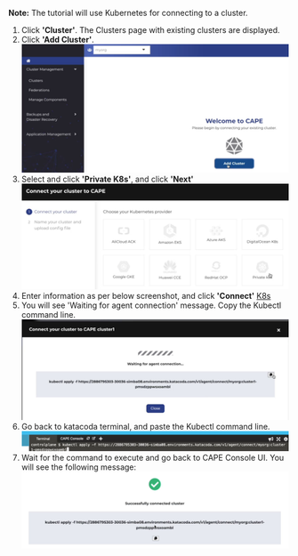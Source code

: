 
<b>Note:</b> The tutorial will use Kubernetes for connecting to a cluster.

1. Click <b>'Cluster'</b>. The Clusters page with existing clusters are displayed.
2. Click <b>'Add Cluster'</b>.
![AddCluster](./assets/AddCluster.png)
3. Select and click <b>'Private K8s'</b>, and click <b>'Next'</b>
![K8s](./assets/AddK8s.png)
4. Enter information as per below screenshot, and click <b>'Connect'</b>
[K8s](./assets/Nameyourclusterandconfigfile.png)
5. You will see 'Waiting for agent connection' message. Copy the Kubectl command line.
![waitagentconnection](./assets/waitagentconnection.png)
6. Go back to katacoda terminal, and paste the Kubectl command line.
![agentconnectioncommadline](./assets/agentconnectioncommadline.png)
7. Wait for the command to execute and go back to CAPE Console UI. You will see the following message:
![agentconnectionsuccess](./assets/agentconnectionsuccess.png)


